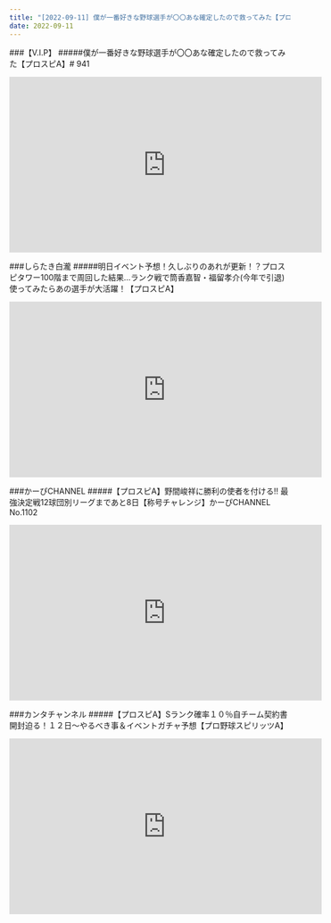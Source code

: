 ```yaml
---
title: "[2022-09-11] 僕が一番好きな野球選手が〇〇あな確定したので救ってみた【プロスピA】# 941 他"
date: 2022-09-11
---
```

###【V.I.P】
#####僕が一番好きな野球選手が〇〇あな確定したので救ってみた【プロスピA】# 941
<iframe width="560" height="315" src="https://www.youtube.com/embed/I1W6IRx5ETI" frameborder="0" allow="accelerometer; autoplay; clipboard-write; encrypted-media; gyroscope; picture-in-picture" allowfullscreen></iframe>

###しらたき白瀧
#####明日イベント予想！久しぶりのあれが更新！？プロスピタワー100階まで周回した結果…ランク戦で筒香嘉智・福留孝介(今年で引退)使ってみたらあの選手が大活躍！【プロスピA】
<iframe width="560" height="315" src="https://www.youtube.com/embed/oi17O0BwpNI" frameborder="0" allow="accelerometer; autoplay; clipboard-write; encrypted-media; gyroscope; picture-in-picture" allowfullscreen></iframe>

###かーぴCHANNEL
#####【プロスピA】野間峻祥に勝利の使者を付ける!! 最強決定戦12球団別リーグまであと8日【称号チャレンジ】かーぴCHANNEL No.1102
<iframe width="560" height="315" src="https://www.youtube.com/embed/x8rMhUPzFww" frameborder="0" allow="accelerometer; autoplay; clipboard-write; encrypted-media; gyroscope; picture-in-picture" allowfullscreen></iframe>

###カンタチャンネル
#####【プロスピA】Sランク確率１０％自チーム契約書開封迫る！１２日～やるべき事＆イベントガチャ予想【プロ野球スピリッツA】
<iframe width="560" height="315" src="https://www.youtube.com/embed/T4zc5U_S2Xk" frameborder="0" allow="accelerometer; autoplay; clipboard-write; encrypted-media; gyroscope; picture-in-picture" allowfullscreen></iframe>

